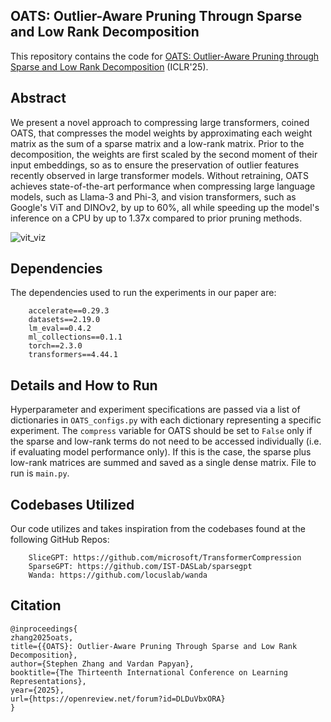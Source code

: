 ## OATS: Outlier-Aware Pruning Througn Sparse and Low Rank Decomposition
This repository contains the code for [OATS: Outlier-Aware Pruning through Sparse and Low Rank Decomposition](https://arxiv.org/abs/2409.13652) (ICLR'25).

## Abstract
We present a novel approach to compressing large transformers, coined OATS, that compresses the model weights by approximating each weight matrix as the sum of a sparse matrix and a low-rank matrix. Prior to the decomposition, the weights are first scaled by the second moment of their input embeddings, so as to ensure the preservation of  outlier features recently observed in large transformer models. Without retraining, OATS achieves state-of-the-art performance when compressing large language models, such as Llama-3 and Phi-3, and vision transformers, such as Google's ViT and DINOv2, by up to 60%, all while speeding up the model's inference on a CPU by up to 1.37x compared to prior pruning methods.

![vit_viz](figures/vit_viz.png)

## Dependencies
The dependencies used to run the experiments in our paper are:
```
    accelerate==0.29.3
    datasets==2.19.0
    lm_eval==0.4.2
    ml_collections==0.1.1
    torch==2.3.0
    transformers==4.44.1
```

## Details and How to Run
Hyperparameter and experiment specifications are passed via a list of dictionaries in `OATS_configs.py` with each dictionary representing a specific experiment. The `compress` variable for OATS should be set to `False` only if the sparse and low-rank terms do not need to be accessed individually (i.e. if evaluating model performance only). If this is the case, the sparse plus low-rank matrices are summed and saved as a single dense matrix. File to run is `main.py`. 

## Codebases Utilized
Our code utilizes and takes inspiration from the codebases found at the following GitHub Repos:
```
    SliceGPT: https://github.com/microsoft/TransformerCompression
    SparseGPT: https://github.com/IST-DASLab/sparsegpt
    Wanda: https://github.com/locuslab/wanda
```

## Citation
```
@inproceedings{
zhang2025oats,
title={{OATS}: Outlier-Aware Pruning Through Sparse and Low Rank Decomposition},
author={Stephen Zhang and Vardan Papyan},
booktitle={The Thirteenth International Conference on Learning Representations},
year={2025},
url={https://openreview.net/forum?id=DLDuVbxORA}
}
```

